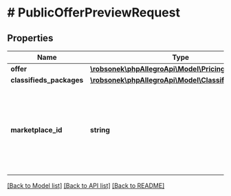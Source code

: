 # # PublicOfferPreviewRequest

## Properties

Name | Type | Description | Notes
------------ | ------------- | ------------- | -------------
**offer** | [**\robsonek\phpAllegroApi\Model\PricingOffer**](PricingOffer.md) |  | [optional]
**classifieds_packages** | [**\robsonek\phpAllegroApi\Model\ClassifiedsPackages**](ClassifiedsPackages.md) |  | [optional]
**marketplace_id** | **string** | The marketplace on which the offer should be previewed. If omitted, it will default to the base marketplace. | [optional]

[[Back to Model list]](../../README.md#models) [[Back to API list]](../../README.md#endpoints) [[Back to README]](../../README.md)
